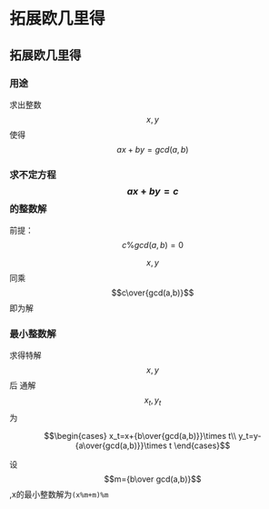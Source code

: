 # 拓展欧几里得

## 拓展欧几里得

### 用途

求出整数 $$x,y$$ 使得 $$ax+by=gcd(a,b)$$ 

### 求不定方程$$ax+by=c$$ 的整数解

前提：$$c\%gcd(a,b)=0$$ 

$$x,y$$ 同乘 $$c\over{gcd(a,b)}$$ 即为解

### 最小整数解

求得特解$$x,y$$后 通解$$x_t,y_t $$为

$$\begin{cases} x_t=x+{b\over{gcd(a,b)}}\times t\\ y_t=y-{a\over{gcd(a,b)}}\times t \end{cases}$$

设$$m={b\over gcd(a,b)}$$,x的最小整数解为`(x%m+m)%m`



